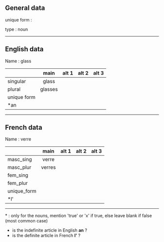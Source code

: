 ## General data

unique form :

type : noun

---

## English data

Name : glass

|             |  main   | alt 1 | alt 2 | alt 3 |
| :---------- | :-----: | :---: | :---: | ----- |
| singular    |  glass  |       |       |       |
| plural      | glasses |       |       |       |
| unique form |         |       |       |       |
| \*an        |         |       |       |       |

---

## French data

Name : verre

|             |  main  | alt 1 | alt 2 | alt 3 |
| :---------- | :----: | :---: | :---: | :---: |
| masc_sing   | verre  |       |       |       |
| masc_plur   | verres |       |       |       |
| fem_sing    |        |       |       |       |
| fem_plur    |        |       |       |       |
| unique_form |        |       |       |       |
| \*l'        |        |       |       |       |

---

\* : only for the nouns, mention 'true' or 'x' if true, else leave blank if false (most common case)

- is the indefinite article in English **an** ?
- is the definite article in French **l'** ?
